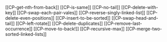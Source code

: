 [[CP-get-nth-from-back]]
[[CP-is-same]] 
[[CP-no-tail]]
[[CP-delete-with-key]]
[[CP-swap-each-pair-vales]]
[[CP-reverse-singly-linked-list]]
[[CP-delete-even-positions]]
[[CP-insert-to-be-sorted]]
[[CP-swap-head-and-tail]] 
[[CP-left-rotate]]
[[CP-delete-duplicates]]
[[CP-remove-last-occurrence]]
[[CP-move-to-back!]] 
[[CP-recursive-max]]
[[CP-merge-two-sorted-linked-lists]] 